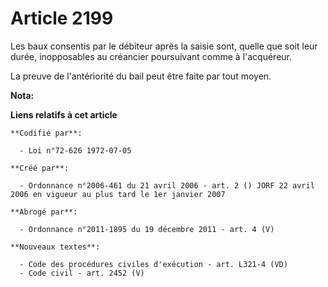# Article 2199

Les baux consentis par le débiteur après la saisie sont, quelle que soit leur durée, inopposables au créancier poursuivant
comme à l'acquéreur.

La preuve de l'antériorité du bail peut être faite par tout moyen.

**Nota:**



**Liens relatifs à cet article**

	**Codifié par**:

	  - Loi n°72-626 1972-07-05

	**Créé par**:

	  - Ordonnance n°2006-461 du 21 avril 2006 - art. 2 () JORF 22 avril 2006 en vigueur au plus tard le 1er janvier 2007

	**Abrogé par**:

	  - Ordonnance n°2011-1895 du 19 décembre 2011 - art. 4 (V)

	**Nouveaux textes**:

	  - Code des procédures civiles d'exécution - art. L321-4 (VD)
	  - Code civil - art. 2452 (V)

